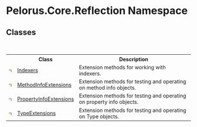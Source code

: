 # Pelorus.Core.Reflection Namespace

## Classes
&nbsp;<table><tr><th></th><th>Class</th><th>Description</th></tr><tr><td>![Public class](media/pubclass.gif "Public class")</td><td><a href="3426510F">Indexers</a></td><td>
Extension methods for working with indexers.</td></tr><tr><td>![Public class](media/pubclass.gif "Public class")</td><td><a href="60961FD4">MethodInfoExtensions</a></td><td>
Extension methods for testing and operating on method info objects.</td></tr><tr><td>![Public class](media/pubclass.gif "Public class")</td><td><a href="5A9BD9E9">PropertyInfoExtensions</a></td><td>
Extension methods for testing and operating on property info objects.</td></tr><tr><td>![Public class](media/pubclass.gif "Public class")</td><td><a href="7CE8A30A">TypeExtensions</a></td><td>
Extension methods for testing and operating on Type objects.</td></tr></table>&nbsp;
